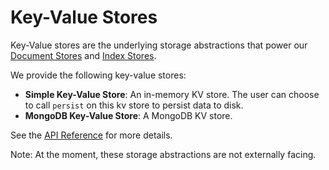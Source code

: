 # Key-Value Stores

Key-Value stores are the underlying storage abstractions that power our [Document Stores](/how_to/storage/docstores.md) and [Index Stores](/how_to/storage/index_stores.md).

We provide the following key-value stores:
- **Simple Key-Value Store**: An in-memory KV store. The user can choose to call `persist` on this kv store to persist data to disk.
- **MongoDB Key-Value Store**: A MongoDB KV store.

See the [API Reference](/reference/storage/kv_store.rst) for more details.

Note: At the moment, these storage abstractions are not externally facing.
